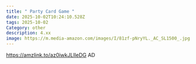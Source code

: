 ```yaml
---
title: " Party Card Game "
date: 2025-10-02T10:24:10.528Z
tags: 2025-10-02
Category: other
description: 4.xx
image: https://m.media-amazon.com/images/I/81zf-pNryYL._AC_SL1500_.jpg
---
```

https://amzlink.to/az0iwkJLIleDG
AD